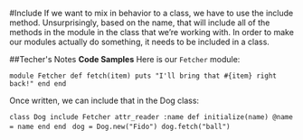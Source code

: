 #Include
If we want to mix in behavior to a class, we have to use the include method.
Unsurprisingly, based on the name, that will include all of the methods in the module in the class that we’re working with.
In order to make our modules actually do something, it needs to be included in a class.

##Techer's Notes
**Code Samples**
Here is our `Fetcher` module:

`module Fetcher
  def fetch(item)
    puts "I'll bring that #{item} right back!"
  end
end`

Once written, we can include that in the Dog class:

`class Dog
  include Fetcher
  attr_reader :name
  def initialize(name)
    @name = name
  end
end`
`
dog = Dog.new("Fido")
dog.fetch("ball")`
